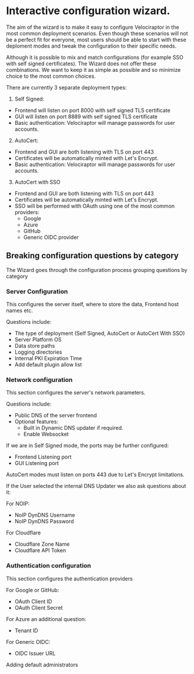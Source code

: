 # Interactive configuration wizard.

The aim of the wizard is to make it easy to configure Velociraptor in
the most common deployment scenarios. Even though these scenarios will
not be a perfect fit for everyone, most users should be able to start
with these deploment modes and tweak the configuration to their
specific needs.

Although it is possible to mix and match configurations (for example
SSO with self signed certificates). The Wizard does not offer these
combinations. We want to keep it as simple as possible and so minimize
choice to the most common choices.

There are currently 3 separate deployment types:

1. Self Signed:
  * Frontend will listen on port 8000 with self signed TLS certificate
  * GUI will listen on port 8889 with self signed TLS certificate
  * Basic authentication: Velociraptor will manage passwords for user accounts.

2. AutoCert:
  * Frontend and GUI are both listening with TLS on port 443
  * Certificates will be automatically minted with Let's Encrypt.
  * Basic authentication: Velociraptor will manage passwords for user accounts.

3. AutoCert with SSO
  * Frontend and GUI are both listening with TLS on port 443
  * Certificates will be automatically minted with Let's Encrypt.
  * SSO will be performed with OAuth using one of the most common providers:
     * Google
     * Azure
     * GitHub
     * Generic OIDC provider

## Breaking configuration questions by category

The Wizard goes through the configuration process grouping questions
by category

### Server Configuration

This configures the server itself, where to store the data, Frontend
host names etc.

Questions include:

* The type of deployment (Self Signed, AutoCert or AutoCert With SSO)
* Server Platform OS
* Data store paths
* Logging directories
* Internal PKI Expiration Time
* Add default plugin allow list

### Network configuration

This section configures the server's network parameters.

Questions include:
* Public DNS of the server frontend
* Optional features:
   * Built in Dynamic DNS updater if required.
   * Enable Websocket

If we are in Self Signed mode, the ports may be further configured:
* Frontend Listening port
* GUI Listening port

AutoCert modes must listen on ports 443 due to Let's Encrypt
limitations.

If the User selected the internal DNS Updater we also ask questions
about it:

For NOIP:
* NoIP DynDNS Username
* NoIP DynDNS Password

For Cloudflare
* Cloudflare Zone Name
* Cloudflare API Token

### Authentication configuration

This section configures the authentication providers

For Google or GitHub:
* OAuth Client ID
* OAuth Client Secret

For Azure an additional question:
* Tenant ID

For Generic OIDC:
* OIDC Issuer URL

Adding default administrators
